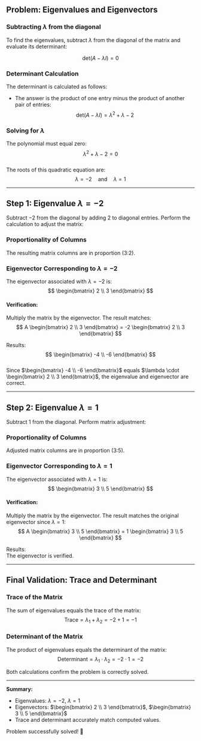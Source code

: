 ## Problem: Eigenvalues and Eigenvectors  

### Subtracting $\lambda$ from the diagonal 
To find the eigenvalues, subtract $\lambda$ from the diagonal of the matrix and evaluate its determinant:  

$$
\text{det}(A - \lambda I) = 0
$$  

### Determinant Calculation
The determinant is calculated as follows:  
- The answer is the product of one entry minus the product of another pair of entries:  
$$
\text{det}(A - \lambda I) = \lambda^2 + \lambda - 2
$$  

### Solving for $\lambda$
The polynomial must equal zero:  
$$
\lambda^2 + \lambda - 2 = 0  
$$  
The roots of this quadratic equation are:  
$$
\lambda = -2 \quad \text{and} \quad \lambda = 1
$$  

---

## Step 1: Eigenvalue $\lambda = -2$
Subtract $-2$ from the diagonal by adding 2 to diagonal entries. Perform the calculation to adjust the matrix:  

### Proportionality of Columns  
The resulting matrix columns are in proportion (3:2).  

### Eigenvector Corresponding to $\lambda = -2$  
The eigenvector associated with $\lambda = -2$ is:  
$$
\begin{bmatrix}
2 \\
3
\end{bmatrix}
$$  

#### Verification:  
Multiply the matrix by the eigenvector. The result matches:  
$$
A
\begin{bmatrix} 
2 \\ 
3 
\end{bmatrix} 
= -2 
\begin{bmatrix} 
2 \\ 
3 
\end{bmatrix}
$$  

Results:  
$$
\begin{bmatrix}
-4 \\
-6
\end{bmatrix}
$$  
Since $\begin{bmatrix} -4 \\ -6 \end{bmatrix}$ equals $\lambda \cdot \begin{bmatrix} 2 \\ 3 \end{bmatrix}$, the eigenvalue and eigenvector are correct.  

---

## Step 2: Eigenvalue $\lambda = 1$
Subtract $1$ from the diagonal. Perform matrix adjustment:  

### Proportionality of Columns  
Adjusted matrix columns are in proportion (3:5).  

### Eigenvector Corresponding to $\lambda = 1$  
The eigenvector associated with $\lambda = 1$ is:  
$$
\begin{bmatrix}
3 \\
5
\end{bmatrix}
$$  

#### Verification:  
Multiply the matrix by the eigenvector. The result matches the original eigenvector since $\lambda = 1$:  
$$
A
\begin{bmatrix}
3 \\
5
\end{bmatrix} 
= 1 
\begin{bmatrix}
3 \\
5
\end{bmatrix}
$$  

Results:  
The eigenvector is verified.  

---

## Final Validation: Trace and Determinant
### Trace of the Matrix  
The sum of eigenvalues equals the trace of the matrix:  
$$
\text{Trace} = \lambda_1 + \lambda_2 = -2 + 1 = -1
$$  

### Determinant of the Matrix  
The product of eigenvalues equals the determinant of the matrix:  
$$
\text{Determinant} = \lambda_1 \cdot \lambda_2 = -2 \cdot 1 = -2
$$  

Both calculations confirm the problem is correctly solved.  

---

**Summary:**  
- Eigenvalues: $\lambda = -2$, $\lambda = 1$  
- Eigenvectors: $\begin{bmatrix} 2 \\ 3 \end{bmatrix}$, $\begin{bmatrix} 3 \\ 5 \end{bmatrix}$  
- Trace and determinant accurately match computed values.  

Problem successfully solved! 🚀